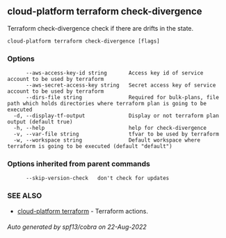 ## cloud-platform terraform check-divergence

Terraform check-divergence check if there are drifts in the state.

```
cloud-platform terraform check-divergence [flags]
```

### Options

```
      --aws-access-key-id string       Access key id of service account to be used by terraform
      --aws-secret-access-key string   Secret access key of service account to be used by terraform
      --dirs-file string               Required for bulk-plans, file path which holds directories where terraform plan is going to be executed
  -d, --display-tf-output              Display or not terraform plan output (default true)
  -h, --help                           help for check-divergence
  -v, --var-file string                tfvar to be used by terraform
  -w, --workspace string               Default workspace where terraform is going to be executed (default "default")
```

### Options inherited from parent commands

```
      --skip-version-check   don't check for updates
```

### SEE ALSO

* [cloud-platform terraform](cloud-platform_terraform.md)	 - Terraform actions.

###### Auto generated by spf13/cobra on 22-Aug-2022
